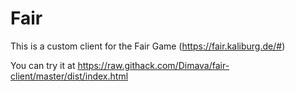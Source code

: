 # Fair 

This is a custom client for the Fair Game (<https://fair.kaliburg.de/#>)

You can try it at <https://raw.githack.com/Dimava/fair-client/master/dist/index.html>

